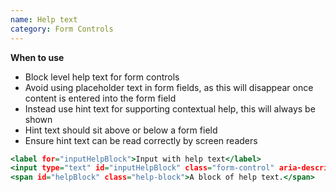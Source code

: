 ```yaml
---
name: Help text
category: Form Controls
---
```

**When to use**
- Block level help text for form controls
- Avoid using placeholder text in form fields, as this will disappear once content is entered into the form field
- Instead use hint text for supporting contextual help, this will always be shown
- Hint text should sit above or below a form field
- Ensure hint text can be read correctly by screen readers

```example.html
<label for="inputHelpBlock">Input with help text</label>
<input type="text" id="inputHelpBlock" class="form-control" aria-describedby="helpBlock">
<span id="helpBlock" class="help-block">A block of help text.</span>
```